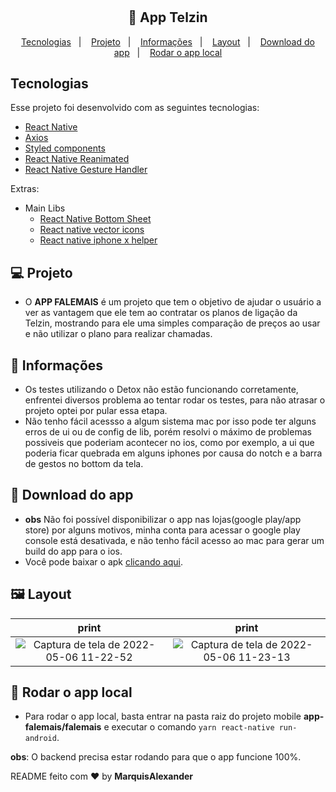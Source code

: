 <h1 align="center"></h1>

<h2 align="center">
  🚀 App Telzin
</h2>

<p align="center">
  <a href="#-tecnologias">Tecnologias</a>&nbsp;&nbsp;&nbsp;|&nbsp;&nbsp;&nbsp;
  <a href="#-projeto">Projeto</a>&nbsp;&nbsp;&nbsp;|&nbsp;&nbsp;&nbsp;
  <a href="#-informações">Informações</a>&nbsp;&nbsp;&nbsp;|&nbsp;&nbsp;&nbsp;
  <a href="#-layout">Layout</a>&nbsp;&nbsp;&nbsp;|&nbsp;&nbsp;&nbsp;
  <a href="#-download-do-app">Download do app</a>&nbsp;&nbsp;&nbsp;|&nbsp;&nbsp;&nbsp;
  <a href="#-rodar-o-app-local">Rodar o app local</a>
</p>

## Tecnologias

Esse projeto foi desenvolvido com as seguintes tecnologias:

- [React Native](https://facebook.github.io/react-native/)
- [Axios](https://axios-http.com/ptbr/docs/intro)
- [Styled components](https://styled-components.com/)
- [React Native Reanimated](https://docs.swmansion.com/react-native-reanimated/)
- [React Native Gesture Handler](https://docs.swmansion.com/react-native-gesture-handler/)

Extras:

- Main Libs
  - [React Native Bottom Sheet](https://gorhom.github.io/react-native-bottom-sheet/)
  - [React native vector icons](https://github.com/oblador/react-native-vector-icons)
  - [React native iphone x helper](https://github.com/ptelad/react-native-iphone-x-helper)

## 💻 Projeto

- O **APP FALEMAIS** é um projeto que tem o objetivo de ajudar o usuário a ver as vantagem que ele tem ao contratar os planos de ligação da Telzin, mostrando para ele uma simples comparação de preços ao usar e não utilizar o plano para realizar chamadas.

## 🤔 Informações

- Os testes utilizando o Detox não estão funcionando corretamente, enfrentei diversos problema ao tentar rodar os testes, para não atrasar o projeto optei por pular essa etapa.
- Não tenho fácil acessso a algum sistema mac por isso pode ter alguns erros de ui ou de config de lib, porém resolvi o máximo de problemas possiveis que poderiam acontecer no ios, como por exemplo, a ui que poderia ficar quebrada em alguns iphones por causa do notch e a barra de gestos no bottom da tela.

## 📲 Download do app

- **obs** Não foi possível disponibilizar o app nas lojas(google play/app store) por alguns motivos, minha conta para acessar o google play console está desativada, e não tenho fácil acesso ao mac para gerar um build do app para o ios. 
- Você pode baixar o apk [clicando aqui](https://1drv.ms/u/s!As_3qllp8SMYhpRt6ikkdQj6wA6L0Q?e=rwiDME).

## 🖼 Layout

print|print
:--:|:--:
![Captura de tela de 2022-05-06 11-22-52](https://user-images.githubusercontent.com/51330232/167152519-2c2785a6-991d-4687-8d26-e14b83393ef9.png)|![Captura de tela de 2022-05-06 11-23-13](https://user-images.githubusercontent.com/51330232/167152521-005160ce-5e45-4674-8629-74502b8ca68b.png)
## 🧪 Rodar o app local
- Para rodar o app local, basta entrar na pasta raiz do projeto mobile **app-falemais/falemais** e executar o comando `yarn react-native run-android`.

**obs**: O backend precisa estar rodando para que o app funcione 100%.


README feito com ❤️ by **MarquisAlexander**
